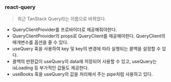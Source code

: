 ### react-query
> 최근 TanStack Query라는 이름으로 바뀌었다.  

- QueryClientProvider를 프로바이더로 제공해줘야한다.  
- QueryClientProvider의 props로 QueryClient를 제공해야한다. QueryClient의 매개변수를 옵션을 줄 수 있다.  
- useQuery 훅을 사용하여 key 및 key의 변경에 따라 실행되는 콜백을 설정할 수 있다.  
- 콜백의 반환값이 useQuery의 data에 저장되어 사용할 수 있고, useQuery는 isLoading 등 부가적인 값들도 제공한다.  
- useBooks 훅을 useQuery의 값을 처리해서 주는 pipe처럼 사용하고 있다.  